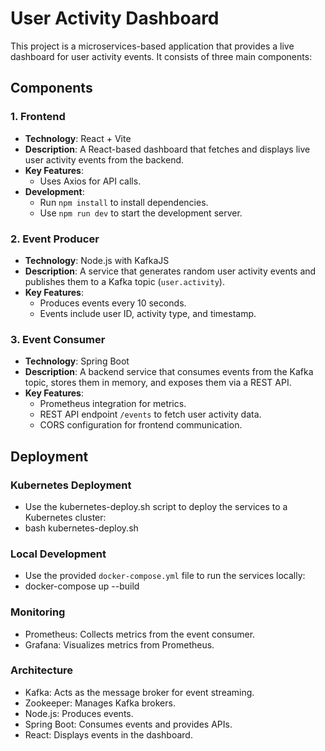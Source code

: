 # User Activity Dashboard

This project is a microservices-based application that provides a live dashboard for user activity events. It consists of three main components:

## Components

### 1. Frontend
- **Technology**: React + Vite
- **Description**: A React-based dashboard that fetches and displays live user activity events from the backend.
- **Key Features**:
  - Uses Axios for API calls.
- **Development**:
  - Run `npm install` to install dependencies.
  - Use `npm run dev` to start the development server.

### 2. Event Producer
- **Technology**: Node.js with KafkaJS
- **Description**: A service that generates random user activity events and publishes them to a Kafka topic (`user.activity`).
- **Key Features**:
  - Produces events every 10 seconds.
  - Events include user ID, activity type, and timestamp.

### 3. Event Consumer
- **Technology**: Spring Boot
- **Description**: A backend service that consumes events from the Kafka topic, stores them in memory, and exposes them via a REST API.
- **Key Features**:
  - Prometheus integration for metrics.
  - REST API endpoint `/events` to fetch user activity data.
  - CORS configuration for frontend communication.

## Deployment

### Kubernetes Deployment
  - Use the kubernetes-deploy.sh script to deploy the services to a Kubernetes cluster: 
  - bash kubernetes-deploy.sh

### Local Development
  - Use the provided `docker-compose.yml` file to run the services locally:
  - docker-compose up --build

### Monitoring
  - Prometheus: Collects metrics from the event consumer.
  - Grafana: Visualizes metrics from Prometheus.

### Architecture
  - Kafka: Acts as the message broker for event streaming.
  - Zookeeper: Manages Kafka brokers.
  - Node.js: Produces events.
  - Spring Boot: Consumes events and provides APIs.
  - React: Displays events in the dashboard.